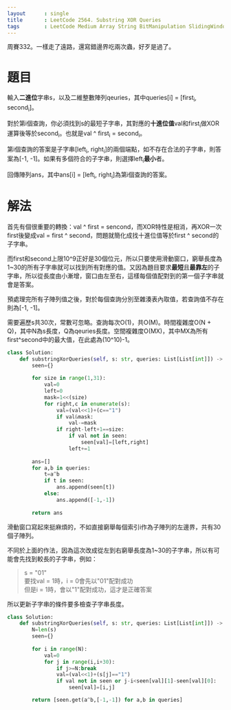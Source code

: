 ```yaml
--- 
layout      : single
title       : LeetCode 2564. Substring XOR Queries
tags        : LeetCode Medium Array String BitManipulation SlidingWindow HashTable
---
```

周賽332。一樣走了遠路，還寫錯邊界吃兩次蟲，好歹是過了。  

# 題目
輸入**二進位**字串s，以及二維整數陣列qeuries，其中queries[i] = [first<sub>i</sub>, second<sub>i</sub>]。  

對於第i個查詢，你必須找到s的最短子字串，其對應的**十進位值**val和first<sub>i</sub>做XOR運算後等於second<sub>i</sub>。也就是val ^ first<sub>i</sub> = second<sub>i</sub>。

第i個查詢的答案是子字串[left<sub>i</sub>, right<sub>i</sub>]的兩個端點，如不存在合法的子字串，則答案為[-1, -1]。如果有多個符合的子字串，則選擇left<sub>i</sub>**最小**者。  

回傳陣列ans，其中ans[i] = [left<sub>i</sub>, right<sub>i</sub>]為第i個查詢的答案。  

# 解法
首先有個很重要的轉換：val ^ first = sencond，而XOR特性是相消，再XOR一次first後變成val = first ^ second，問題就簡化成找十進位值等於first ^ second的子字串。  

而first和second上限10^9正好是30個位元，所以只要使用滑動窗口，窮舉長度為1\~30的所有子字串就可以找到所有對應的值。又因為題目要求**最短**且**最靠左**的子字串，所以從長度由小漸增，窗口由左至右，這樣每個值配對到的第一個子字串就會是答案。  

預處理完所有子陣列值之後，對於每個查詢分別至雜湊表內取值，若查詢值不存在則為[-1, -1]。  

需要遍歷s共30次，常數可忽略。查詢每次O(1)，共O(M)。時間複雜度O(N + Q)，其中N為s長度，Q為qeuries長度。空間複雜度O(MX)，其中MX為所有first^second中的最大值，在此處為(10^10)-1。  

```python
class Solution:
    def substringXorQueries(self, s: str, queries: List[List[int]]) -> List[List[int]]:
        seen={}
        
        for size in range(1,31):
            val=0
            left=0
            mask=1<<(size)
            for right,c in enumerate(s):
                val=(val<<1)+(c=="1")
                if val&mask:
                    val-=mask
                if right-left+1==size:
                    if val not in seen:
                        seen[val]=[left,right]
                    left+=1
                    
        ans=[]  
        for a,b in queries:
            t=a^b
            if t in seen:
                ans.append(seen[t])
            else:
                ans.append([-1,-1])
                
        return ans
```

滑動窗口寫起來挺麻煩的，不如直接窮舉每個索引i作為子陣列的左邊界，共有30個子陣列。  

不同於上面的作法，因為這次改成從左到右窮舉長度為1\~30的子字串，所以有可能會先找到較長的子字串，例如：  
> s = "01"  
> 要找val = 1時，i = 0會先以"01"配對成功  
> 但是i = 1時，會以"1"配對成功，這才是正確答案  

所以更新子字串的條件要多檢查子字串長度。  

```python
class Solution:
    def substringXorQueries(self, s: str, queries: List[List[int]]) -> List[List[int]]:
        N=len(s)
        seen={}
        
        for i in range(N):
            val=0
            for j in range(i,i+30):
                if j>=N:break
                val=(val<<1)+(s[j]=="1")
                if val not in seen or j-i<seen[val][1]-seen[val][0]:
                    seen[val]=[i,j]

        return [seen.get(a^b,[-1,-1]) for a,b in queries]
```